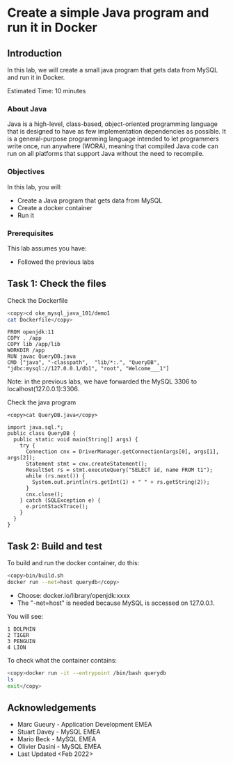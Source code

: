 # Create a simple Java program and run it in Docker

## Introduction

In this lab, we will create a small java program that gets data from MySQL and run it in Docker.

Estimated Time: 10 minutes

### About Java
Java is a high-level, class-based, object-oriented programming language that is designed to have as few implementation dependencies as possible. It is a general-purpose programming language intended to let programmers write once, run anywhere (WORA), meaning that compiled Java code can run on all platforms that support Java without the need to recompile.

### Objectives

In this lab, you will:
* Create a Java program that gets data from MySQL 
* Create a docker container
* Run it

### Prerequisites 

This lab assumes you have:
* Followed the previous labs

## Task 1: Check the files

Check the Dockerfile 

```bash
<copy>cd oke_mysql_java_101/demo1
cat Dockerfile</copy>
```
```
FROM openjdk:11
COPY . /app
COPY lib /app/lib
WORKDIR /app
RUN javac QueryDB.java
CMD ["java", "-classpath",  "lib/*:.", "QueryDB", "jdbc:mysql://127.0.0.1/db1", "root", "Welcome___1"] 
```
Note: in the previous labs, we have forwarded the MySQL 3306 to localhost(127.0.0.1):3306. 

Check the java program

```
<copy>cat QueryDB.java</copy>
```
```
import java.sql.*;
public class QueryDB {
  public static void main(String[] args) {
    try {
      Connection cnx = DriverManager.getConnection(args[0], args[1], args[2]);
      Statement stmt = cnx.createStatement();
      ResultSet rs = stmt.executeQuery("SELECT id, name FROM t1");
      while (rs.next()) {
        System.out.println(rs.getInt(1) + " " + rs.getString(2));
      }
      cnx.close();
    } catch (SQLException e) {
      e.printStackTrace();
    }
  }
} 
```

## Task 2: Build and test

To build and run the docker container, do this:

```bash
<copy>bin/build.sh
docker run --net=host querydb</copy>
```
- Choose: docker.io/library/openjdk:xxxx
- The "-net=host" is needed because MySQL is accessed on 127.0.0.1.

You will see:

```
1 DOLPHIN
2 TIGER
3 PENGUIN
4 LION
```

To check what the container contains:

```bash
<copy>docker run -it --entrypoint /bin/bash querydb
ls
exit</copy>
```

## Acknowledgements
* Marc Gueury - Application Development EMEA
* Stuart Davey - MySQL EMEA
* Mario Beck - MySQL EMEA
* Olivier Dasini - MySQL EMEA
* Last Updated <Feb 2022>
